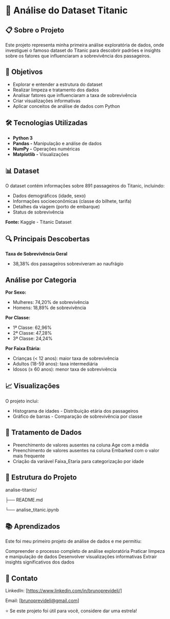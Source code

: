 
# 🚢 Análise do Dataset Titanic

## 📋 Sobre o Projeto

Este projeto representa minha primeira análise exploratória de dados, onde investiguei o famoso dataset do Titanic para descobrir padrões e insights sobre os fatores que influenciaram a sobrevivência dos passageiros.

## 🎯 Objetivos

- Explorar e entender a estrutura do dataset
- Realizar limpeza e tratamento dos dados
- Analisar fatores que influenciaram a taxa de sobrevivência
- Criar visualizações informativas
- Aplicar conceitos de análise de dados com Python

## 🛠️ Tecnologias Utilizadas

- **Python 3**
- **Pandas -** Manipulação e análise de dados
- **NumPy -** Operações numéricas
- **Matplotlib -** Visualizações

## 📊 Dataset
O dataset contém informações sobre 891 passageiros do Titanic, incluindo:

- Dados demográficos (idade, sexo)
- Informações socioeconômicas (classe do bilhete, tarifa)
- Detalhes da viagem (porto de embarque)
- Status de sobrevivência

**Fonte:** Kaggle - Titanic Dataset
## 🔍 Principais Descobertas
**Taxa de Sobrevivência Geral**

- 38,38% dos passageiros sobreviveram ao naufrágio

## Análise por Categoria
**Por Sexo:**

- Mulheres: 74,20% de sobrevivência
- Homens: 18,89% de sobrevivência

**Por Classe:**

- 1ª Classe: 62,96%
- 2ª Classe: 47,28%
- 3ª Classe: 24,24%

**Por Faixa Etária:**

- Crianças (< 12 anos): maior taxa de sobrevivência
- Adultos (18-59 anos): taxa intermediária
- Idosos (≥ 60 anos): menor taxa de sobrevivência

## 📈 Visualizações
O projeto inclui:

- Histograma de idades - Distribuição etária dos passageiros
- Gráfico de barras - Comparação de sobrevivência por classe

## 🧹 Tratamento de Dados

- Preenchimento de valores ausentes na coluna Age com a média
- Preenchimento de valores ausentes na coluna Embarked com o valor mais frequente
- Criação da variável Faixa_Etaria para categorização por idade

## 📁 Estrutura do Projeto
analise-titanic/

├── README.md

└── analise_titanic.ipynb

## 📚 Aprendizados
Este foi meu primeiro projeto de análise de dados e me permitiu:

Compreender o processo completo de análise exploratória
Praticar limpeza e manipulação de dados
Desenvolver visualizações informativas
Extrair insights significativos dos dados

## 🔗 Contato

LinkedIn: [https://www.linkedin.com/in/brunoprevideli/]

Email: [brunoprevideli@gmail.com]


⭐ Se este projeto foi útil para você, considere dar uma estrela!
